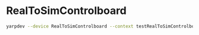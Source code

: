 # RealToSimControlboard

```bash
yarpdev --device RealToSimControlboard --context testRealToSimControlboard --from testRealToSimControlboard.ini
```
